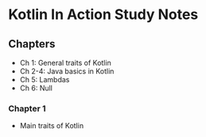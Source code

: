# Kotlin In Action Study Notes

## Chapters
* Ch 1: General traits of Kotlin
* Ch 2-4: Java basics in Kotlin
* Ch 5: Lambdas
* Ch 6: Null

### Chapter 1
* Main traits of Kotlin
